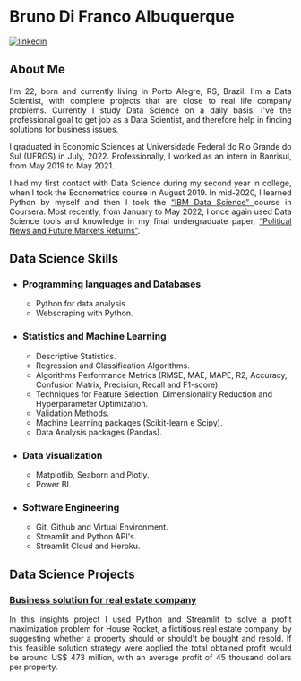 # Bruno Di Franco Albuquerque
[![linkedin](https://img.shields.io/badge/linkedin-0A66C2?style=for-the-badge&logo=linkedin&logoColor=white)](https://www.linkedin.com/in/BrunoDiFrancoAlbuquerque/)

## About Me
<p align="justify"> I'm 22, born and currently living in Porto Alegre, RS, Brazil. I'm a Data Scientist, with complete projects that are close to real life company problems. Currently I study Data Science on a daily basis. I've the professional goal to get job as a Data Scientist, and therefore help in finding solutions for business issues. </p>

<p align="justify"> I graduated in Economic Sciences at Universidade Federal do Rio Grande do Sul (UFRGS) in July, 2022. Professionally, I worked as an intern in Banrisul, from May 2019 to May 2021. </p>

<p align="justify"> I had my first contact with Data Science during my second year in college, when I took the Econometrics course in August 2019. In mid-2020, I learned Python by myself and then I took the <a href="https://www.coursera.org/account/accomplishments/professional-cert/ZWQ3NK8U7LY5?utm_source=link&utm_medium=certificate&utm_content=cert_image&utm_campaign=sharing_cta&utm_product=prof"> “IBM Data Science” </a> course in Coursera. Most recently, from January to May 2022, I once again used Data Science tools and knowledge in my final undergraduate paper, <a href="https://lume.ufrgs.br/handle/10183/238972">“Political News and Future Markets Returns”</a>. </p>



## Data Science Skills

 - ### Programming languages and Databases
    - Python for data analysis.
    - Webscraping with Python.
  
 - ### Statistics and Machine Learning
    - Descriptive Statistics.
    - Regression and Classification Algorithms.
    - Algorithms Performance Metrics (RMSE, MAE, MAPE, R2, Accuracy, Confusion Matrix, Precision, Recall and F1-score).
    - Techniques for Feature Selection, Dimensionality Reduction and Hyperparameter Optimization.
    - Validation Methods.
    - Machine Learning packages (Scikit-learn e Scipy).
    - Data Analysis packages (Pandas).
    
 - ### Data visualization
    - Matplotlib, Seaborn and Plotly.
    - Power BI.
    
 - ### Software Engineering
    - Git, Github and Virtual Environment.
    - Streamlit and Python API's.
    - Streamlit Cloud and Heroku.

## Data Science Projects

### [**Business solution for real estate company**](https://github.com/brunodifranco/project-house-rocket-insights)

<p align="justify"> In this insights project I used Python and Streamlit to solve a profit maximization problem for House Rocket, a fictitious real estate company, by suggesting whether a property should or should't be bought and resold. If this feasible solution strategy were applied the total obtained profit would be around US$ 473 million, with an average profit of 45 thousand dollars per property. </p>
